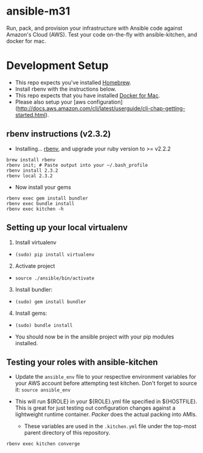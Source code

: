 # ansible-m31

Run, pack, and provision your infrastructure with Ansible code against Amazon's Cloud (AWS).
Test your code on-the-fly with ansible-kitchen, and docker for mac.


# Development Setup

* This repo expects you've installed [Homebrew](https://brew.sh/).
* Install rbenv with the instructions below.
* This repo expects that you have installed [Docker for Mac](https://docs.docker.com/docker-for-mac/install/).
* Please also setup your [aws configuration] (http://docs.aws.amazon.com/cli/latest/userguide/cli-chap-getting-started.html).


## rbenv instructions (v2.3.2)
* Installing... [rbenv](https://jasoncharnes.com/install-ruby/), and upgrade your ruby version to >= v2.2.2
```
brew install rbenv
rbenv init; # Paste output into your ~/.bash_profile
rbenv install 2.3.2
rbenv local 2.3.2
```

* Now install your gems
```
rbenv exec gem install bundler
rbenv exec bundle install
rbenv exec kitchen -h
```

## Setting up your local virtualenv

1. Install virtualenv
  - `(sudo) pip install virtualenv`
2. Activate project
  - `source ./ansible/bin/activate`
3. Install bundler:
  - `(sudo) gem install bundler`
4. Install gems:
  - `(sudo) bundle install`

* You should now be in the ansible project with your pip modules installed.

## Testing your roles with ansible-kitchen

* Update the `ansible_env` file to your respective environment variables for your AWS account before attempting test kitchen.
  Don't forget to source it:
  `source ansible_env`

* This will run ${ROLE} in your ${ROLE}.yml file specified in ${HOSTFILE}.  This is great for just testing out configuration changes
  against a lightweight runtime container.  *Packer* does the actual packing into AMIs.
  * These variables are used in the `.kitchen.yml` file under the top-most parent directory of this repository.

```
rbenv exec kitchen converge
```
